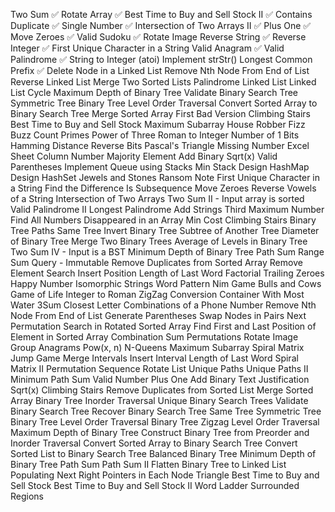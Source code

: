 Two Sum ✅
Rotate Array ✅
Best Time to Buy and Sell Stock II ✅
Contains Duplicate ✅
Single Number ✅
Intersection of Two Arrays II ✅
Plus One ✅
Move Zeroes ✅
Valid Sudoku ✅
Rotate Image
Reverse String ✅
Reverse Integer ✅
First Unique Character in a String
Valid Anagram ✅
Valid Palindrome ✅
String to Integer (atoi)
Implement strStr()
Longest Common Prefix ✅
Delete Node in a Linked List
Remove Nth Node From End of List
Reverse Linked List
Merge Two Sorted Lists
Palindrome Linked List
Linked List Cycle
Maximum Depth of Binary Tree
Validate Binary Search Tree
Symmetric Tree
Binary Tree Level Order Traversal
Convert Sorted Array to Binary Search Tree
Merge Sorted Array
First Bad Version
Climbing Stairs
Best Time to Buy and Sell Stock
Maximum Subarray
House Robber
Fizz Buzz
Count Primes
Power of Three
Roman to Integer
Number of 1 Bits
Hamming Distance
Reverse Bits
Pascal's Triangle
Missing Number
Excel Sheet Column Number
Majority Element
Add Binary
Sqrt(x)
Valid Parentheses
Implement Queue using Stacks
Min Stack
Design HashMap
Design HashSet
Jewels and Stones
Ransom Note
First Unique Character in a String
Find the Difference
Is Subsequence
Move Zeroes
Reverse Vowels of a String
Intersection of Two Arrays
Two Sum II - Input array is sorted
Valid Palindrome II
Longest Palindrome
Add Strings
Third Maximum Number
Find All Numbers Disappeared in an Array
Min Cost Climbing Stairs
Binary Tree Paths
Same Tree
Invert Binary Tree
Subtree of Another Tree
Diameter of Binary Tree
Merge Two Binary Trees
Average of Levels in Binary Tree
Two Sum IV - Input is a BST
Minimum Depth of Binary Tree
Path Sum
Range Sum Query - Immutable
Remove Duplicates from Sorted Array
Remove Element
Search Insert Position
Length of Last Word
Factorial Trailing Zeroes
Happy Number
Isomorphic Strings
Word Pattern
Nim Game
Bulls and Cows
Game of Life
Integer to Roman
ZigZag Conversion
Container With Most Water
3Sum Closest
Letter Combinations of a Phone Number
Remove Nth Node From End of List
Generate Parentheses
Swap Nodes in Pairs
Next Permutation
Search in Rotated Sorted Array
Find First and Last Position of Element in Sorted Array
Combination Sum
Permutations
Rotate Image
Group Anagrams
Pow(x, n)
N-Queens
Maximum Subarray
Spiral Matrix
Jump Game
Merge Intervals
Insert Interval
Length of Last Word
Spiral Matrix II
Permutation Sequence
Rotate List
Unique Paths
Unique Paths II
Minimum Path Sum
Valid Number
Plus One
Add Binary
Text Justification
Sqrt(x)
Climbing Stairs
Remove Duplicates from Sorted List
Merge Sorted Array
Binary Tree Inorder Traversal
Unique Binary Search Trees
Validate Binary Search Tree
Recover Binary Search Tree
Same Tree
Symmetric Tree
Binary Tree Level Order Traversal
Binary Tree Zigzag Level Order Traversal
Maximum Depth of Binary Tree
Construct Binary Tree from Preorder and Inorder Traversal
Convert Sorted Array to Binary Search Tree
Convert Sorted List to Binary Search Tree
Balanced Binary Tree
Minimum Depth of Binary Tree
Path Sum
Path Sum II
Flatten Binary Tree to Linked List
Populating Next Right Pointers in Each Node
Triangle
Best Time to Buy and Sell Stock
Best Time to Buy and Sell Stock II
Word Ladder
Surrounded Regions
